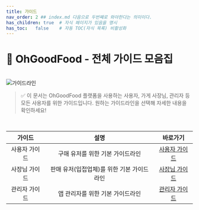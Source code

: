 ```yaml
---
title: 가이드
nav_order: 2 ## index.md 다음으로 두번째로 와야한다는 의미이다.
has_children: true  # 자식 페이지가 있음을 명시
has_toc:   false    # 자동 TOC(자식 목록) 비활성화
---
```


# 📖 OhGoodFood - 전체 가이드 모음집
<br>
<img src="{{ site.baseurl }}/assets/images/guide/main_guide.png" alt="가이드라인" style="display: block; margin: 0 auto;" />

> ✅ 이 문서는 OhGoodFood 플랫폼을 사용하는 사용자, 가게 사장님, 관리자 등 모든 사용자를 위한 가이드입니다.
> 원하는 가이드라인을 선택해 자세한 내용을 확인하세요!

<br>

|   가이드   |            설명            |                      바로가기                       |
|:-------:|:------------------------:|:-----------------------------------------------:|
| 사용자 가이드 |    구매 유저를 위한 기본 가이드라인    | [사용자 가이드](/OhGoodFood/pages/customer_guide.html) |
| 사장님 가이드 | 판매 유저(입접업체)를 위한 기본 가이드라인 |  [사장님 가이드](/OhGoodFood/pages/store_guide.html)  |
| 관리자 가이드 |    앱 관리자를 위한 기본 가이드라인    |  [관리자 가이드](/OhGoodFood/pages/admin_guide.html)  |
